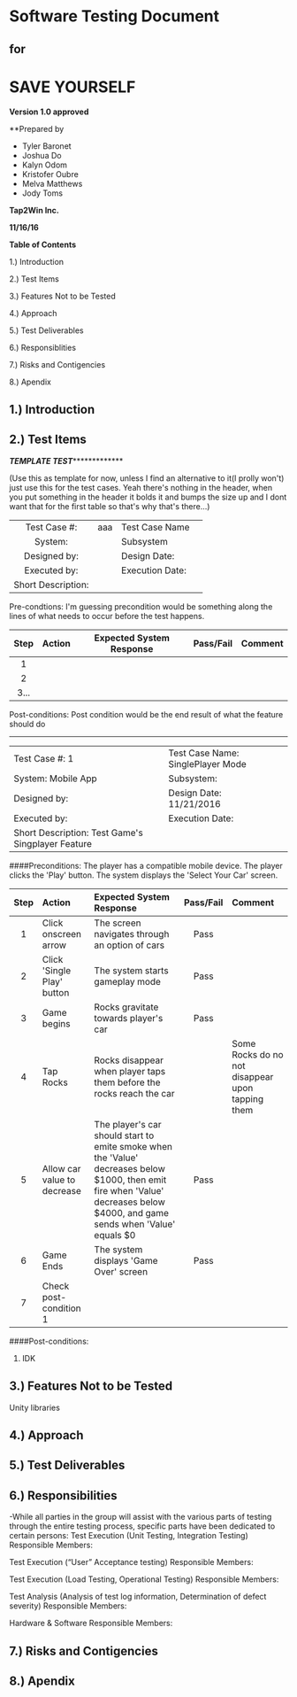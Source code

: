 # **Software Testing Document**

## for

# SAVE YOURSELF

**Version 1.0 approved**

**Prepared by 
* Tyler Baronet
* Joshua Do
* Kalyn Odom
* Kristofer Oubre
* Melva Matthews
* Jody Toms

**Tap2Win Inc.**

**11/16/16**

**Table of Contents**


1.) Introduction

2.) Test Items

3.) Features Not to be Tested

4.) Approach

5.) Test Deliverables

6.) Responsiblities

7.) Risks and Contigencies

8.) Apendix



## 1.) Introduction

## 2.) Test Items
*************TEMPLATE TEST**************************

(Use this as template for now, unless I find an alternative to it(I prolly won't) just use this for the test cases. Yeah there's nothing in the header, when you put something in the header it bolds it and bumps the size up and I dont want that for the first table so that's why that's there...)

| | | | |
|:---:|---|---|---|
|    Test Case #:    | aaa | Test Case Name  |   |
| System:            |     | Subsystem       |   |
| Designed by:       |     | Design Date:    |   |
| Executed by:       |     | Execution Date: |   |
| Short Description: |     |                 |   |

Pre-condtions: I'm guessing precondition would be something along the lines of what needs to occur before the test happens.

| Step | Action | Expected System Response | Pass/Fail | Comment |
|:----:|--------|--------------------------|-----------|---------|
| 1    |        |                          |           |         |
| 2    |        |                          |           |         |
| 3... |        |                          |           |         |

Post-conditions: Post condition would be the end result of what the feature should do


********************************************************

| | | | |
|---|:---|:---|:---|
| Test Case #: 1    | | Test Case Name: SinglePlayer Mode |   |
| System:  Mobile App|     | Subsystem:       |   |
| Designed by:       |     | Design Date:  11/21/2016  |   |
| Executed by:       |     | Execution Date: |   |
| Short Description: Test Game's Singplayer Feature|     |   |   |

####Preconditions:
The player has a compatible mobile device.
The player clicks the 'Play' button.
The system displays the 'Select Your Car' screen.  

| Step| Action| Expected System Response| Pass/Fail| Comment|
|:---:|:---|:---|:---:|:---|
|1 | Click onscreen arrow| The screen navigates through an option of cars| Pass| |
|2 | Click 'Single Play' button| The system starts gameplay mode| Pass | |
|3| Game begins| Rocks gravitate towards player's car| Pass| |
|4 | Tap Rocks| Rocks disappear when player taps them before the rocks reach the car| | Some Rocks do no not disappear upon tapping them|
|5| Allow car value to decrease| The player's car should start to emite smoke when the 'Value' decreases below $1000, then emit fire when 'Value' decreases below $4000, and game sends when 'Value' equals $0  | Pass| |
|6| Game Ends| The system displays 'Game Over' screen | Pass| |
|7| Check post-condition 1| | | |

####Post-conditions:
1. IDK
  

## 3.) Features Not to be Tested

Unity libraries

## 4.) Approach

## 5.) Test Deliverables

## 6.) Responsibilities 

-While all parties in the group will assist with the various parts of testing through the entire testing process, specific parts have been dedicated to certain persons:
Test Execution (Unit Testing, Integration Testing)
Responsible Members:

Test Execution (“User” Acceptance testing)
Responsible Members:

Test Execution (Load Testing, Operational Testing)
Responsible Members:

Test Analysis (Analysis of test log information, Determination of defect severity)
Responsible Members:

Hardware & Software
Responsible Members:

## 7.) Risks and Contigencies

## 8.) Apendix

